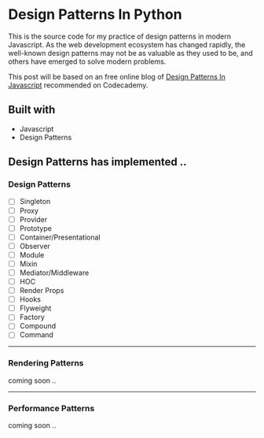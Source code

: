# Design Patterns In Python

This is the source code for my practice of design patterns in modern Javascript. As the web development
ecosystem has changed rapidly, the well-known design patterns may not be as valuable as they used to be, 
and others have emerged to solve modern problems. 

This post will be based on an free online blog of [Design Patterns In Javascript] recommended on Codecademy.

[Design Patterns In Javascript]: <https://www.patterns.dev/posts/introduction/>


## Built with

* Javascript
* Design Patterns


## Design Patterns has implemented ..

### Design Patterns
- [ ] Singleton
- [ ] Proxy
- [ ] Provider
- [ ] Prototype
- [ ] Container/Presentational 
- [ ] Observer
- [ ] Module
- [ ] Mixin
- [ ] Mediator/Middleware
- [ ] HOC
- [ ] Render Props
- [ ] Hooks
- [ ] Flyweight
- [ ] Factory
- [ ] Compound
- [ ] Command

----------------------

### Rendering Patterns

coming soon ..

----------------------

### Performance Patterns

coming soon ..